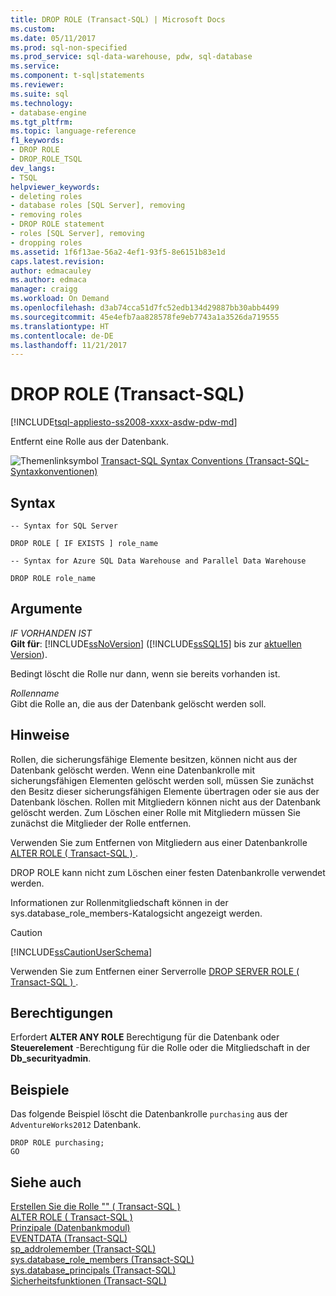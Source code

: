 ```yaml
---
title: DROP ROLE (Transact-SQL) | Microsoft Docs
ms.custom: 
ms.date: 05/11/2017
ms.prod: sql-non-specified
ms.prod_service: sql-data-warehouse, pdw, sql-database
ms.service: 
ms.component: t-sql|statements
ms.reviewer: 
ms.suite: sql
ms.technology:
- database-engine
ms.tgt_pltfrm: 
ms.topic: language-reference
f1_keywords:
- DROP ROLE
- DROP_ROLE_TSQL
dev_langs:
- TSQL
helpviewer_keywords:
- deleting roles
- database roles [SQL Server], removing
- removing roles
- DROP ROLE statement
- roles [SQL Server], removing
- dropping roles
ms.assetid: 1f6f13ae-56a2-4ef1-93f5-8e6151b83e1d
caps.latest.revision: 
author: edmacauley
ms.author: edmaca
manager: craigg
ms.workload: On Demand
ms.openlocfilehash: d3ab74cca51d7fc52edb134d29887bb30abb4499
ms.sourcegitcommit: 45e4efb7aa828578fe9eb7743a1a3526da719555
ms.translationtype: HT
ms.contentlocale: de-DE
ms.lasthandoff: 11/21/2017
---
```

# <a name="drop-role-transact-sql"></a>DROP ROLE (Transact-SQL)
[!INCLUDE[tsql-appliesto-ss2008-xxxx-asdw-pdw-md](../../includes/tsql-appliesto-ss2008-xxxx-asdw-pdw-md.md)]

  Entfernt eine Rolle aus der Datenbank.  
  
 ![Themenlinksymbol](../../database-engine/configure-windows/media/topic-link.gif "Topic link icon") [Transact-SQL Syntax Conventions (Transact-SQL-Syntaxkonventionen)](../../t-sql/language-elements/transact-sql-syntax-conventions-transact-sql.md)  
  
## <a name="syntax"></a>Syntax  
  
```  
-- Syntax for SQL Server  
  
DROP ROLE [ IF EXISTS ] role_name  
```  
  
```  
-- Syntax for Azure SQL Data Warehouse and Parallel Data Warehouse  
  
DROP ROLE role_name  
```  
  
## <a name="arguments"></a>Argumente  
 *IF VORHANDEN IST*  
 **Gilt für**: [!INCLUDE[ssNoVersion](../../includes/ssnoversion-md.md)] ([!INCLUDE[ssSQL15](../../includes/sssql15-md.md)] bis zur [aktuellen Version](http://go.microsoft.com/fwlink/p/?LinkId=299658)).  
  
 Bedingt löscht die Rolle nur dann, wenn sie bereits vorhanden ist.  
  
 *Rollenname*  
 Gibt die Rolle an, die aus der Datenbank gelöscht werden soll.  
  
## <a name="remarks"></a>Hinweise  
 Rollen, die sicherungsfähige Elemente besitzen, können nicht aus der Datenbank gelöscht werden. Wenn eine Datenbankrolle mit sicherungsfähigen Elementen gelöscht werden soll, müssen Sie zunächst den Besitz dieser sicherungsfähigen Elemente übertragen oder sie aus der Datenbank löschen. Rollen mit Mitgliedern können nicht aus der Datenbank gelöscht werden. Zum Löschen einer Rolle mit Mitgliedern müssen Sie zunächst die Mitglieder der Rolle entfernen.  
  
 Verwenden Sie zum Entfernen von Mitgliedern aus einer Datenbankrolle [ALTER ROLE &#40; Transact-SQL &#41; ](../../t-sql/statements/alter-role-transact-sql.md).  
  
 DROP ROLE kann nicht zum Löschen einer festen Datenbankrolle verwendet werden.  
  
 Informationen zur Rollenmitgliedschaft können in der sys.database_role_members-Katalogsicht angezeigt werden.  
  
> [!CAUTION]  
>  [!INCLUDE[ssCautionUserSchema](../../includes/sscautionuserschema-md.md)]  
  
 Verwenden Sie zum Entfernen einer Serverrolle [DROP SERVER ROLE &#40; Transact-SQL &#41; ](../../t-sql/statements/drop-server-role-transact-sql.md).  
  
## <a name="permissions"></a>Berechtigungen  
 Erfordert **ALTER ANY ROLE** Berechtigung für die Datenbank oder **Steuerelement** -Berechtigung für die Rolle oder die Mitgliedschaft in der **Db_securityadmin**.  
  
## <a name="examples"></a>Beispiele  
 Das folgende Beispiel löscht die Datenbankrolle `purchasing` aus der `AdventureWorks2012` Datenbank.  
  
```  
DROP ROLE purchasing;  
GO  
```  
  
  
## <a name="see-also"></a>Siehe auch  
 [Erstellen Sie die Rolle "" &#40; Transact-SQL &#41;](../../t-sql/statements/create-role-transact-sql.md)   
 [ALTER ROLE &#40; Transact-SQL &#41;](../../t-sql/statements/alter-role-transact-sql.md)   
 [Prinzipale &#40;Datenbankmodul&#41;](../../relational-databases/security/authentication-access/principals-database-engine.md)   
 [EVENTDATA &#40;Transact-SQL&#41;](../../t-sql/functions/eventdata-transact-sql.md)   
 [sp_addrolemember &#40;Transact-SQL&#41;](../../relational-databases/system-stored-procedures/sp-addrolemember-transact-sql.md)   
 [sys.database_role_members &#40;Transact-SQL&#41;](../../relational-databases/system-catalog-views/sys-database-role-members-transact-sql.md)   
 [sys.database_principals &#40;Transact-SQL&#41;](../../relational-databases/system-catalog-views/sys-database-principals-transact-sql.md)   
 [Sicherheitsfunktionen &#40;Transact-SQL&#41;](../../t-sql/functions/security-functions-transact-sql.md)  
  
  



